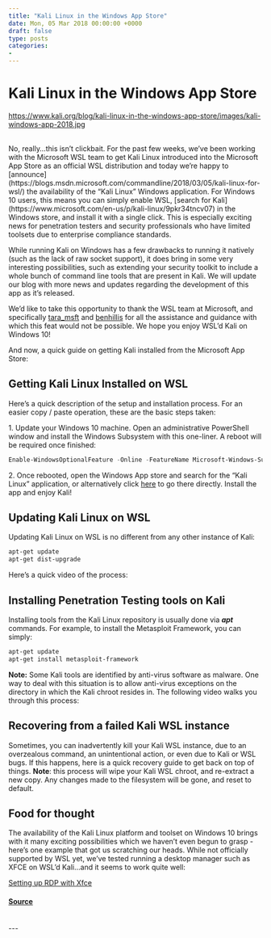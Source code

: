 ```yaml
---
title: "Kali Linux in the Windows App Store"
date: Mon, 05 Mar 2018 00:00:00 +0000
draft: false
type: posts
categories: 
- 
---
```

# Kali Linux in the Windows App Store
https://www.kali.org/blog/kali-linux-in-the-windows-app-store/images/kali-windows-app-2018.jpg
<br/>

<br/>
No, really…this isn’t clickbait. For the past few weeks, we’ve been working with the Microsoft WSL team to get Kali Linux introduced into the Microsoft App Store as an official WSL distribution and today we’re happy to [announce](https://blogs.msdn.microsoft.com/commandline/2018/03/05/kali-linux-for-wsl/) the availability of the “Kali Linux” Windows application. For Windows 10 users, this means you can simply enable WSL, [search for Kali](https://www.microsoft.com/en-us/p/kali-linux/9pkr34tncv07) in the Windows store, and install it with a single click. This is especially exciting news for penetration testers and security professionals who have limited toolsets due to enterprise compliance standards.

While running Kali on Windows has a few drawbacks to running it natively (such as the lack of raw socket support), it does bring in some very interesting possibilities, such as extending your security toolkit to include a whole bunch of command line tools that are present in Kali. We will update our blog with more news and updates regarding the development of this app as it’s released.

We’d like to take this opportunity to thank the WSL team at Microsoft, and specifically [tara\_msft](https://twitter.com/tara_msft) and [benhillis](https://twitter.com/benhillis) for all the assistance and guidance with which this feat would not be possible. We hope you enjoy WSL’d Kali on Windows 10!

And now, a quick guide on getting Kali installed from the Microsoft App Store:

Getting Kali Linux Installed on WSL
-----------------------------------

Here’s a quick description of the setup and installation process. For an easier copy / paste operation, these are the basic steps taken:

1\. Update your Windows 10 machine. Open an administrative PowerShell window and install the Windows Subsystem with this one-liner. A reboot will be required once finished:

```powershell
Enable-WindowsOptionalFeature -Online -FeatureName Microsoft-Windows-Subsystem-Linux
```

2\. Once rebooted, open the Windows App store and search for the “Kali Linux” application, or alternatively click [here](https://www.microsoft.com/en-us/p/kali-linux/9pkr34tncv07) to go there directly. Install the app and enjoy Kali!

Updating Kali Linux on WSL
--------------------------

Updating Kali Linux on WSL is no different from any other instance of Kali:

```sh
apt-get update
apt-get dist-upgrade
```

Here’s a quick video of the process:

Installing Penetration Testing tools on Kali
--------------------------------------------

Installing tools from the Kali Linux repository is usually done via _**apt**_ commands. For example, to install the Metasploit Framework, you can simply:

```sh
apt-get update
apt-get install metasploit-framework
```

**Note:** Some Kali tools are identified by anti-virus software as malware. One way to deal with this situation is to allow anti-virus exceptions on the directory in which the Kali chroot resides in. The following video walks you through this process:

Recovering from a failed Kali WSL instance
------------------------------------------

Sometimes, you can inadvertently kill your Kali WSL instance, due to an overzealous command, an unintentional action, or even due to Kali or WSL bugs. If this happens, here is a quick recovery guide to get back on top of things. **Note**: this process will wipe your Kali WSL chroot, and re-extract a new copy. Any changes made to the filesystem will be gone, and reset to default.

Food for thought
----------------

The availability of the Kali Linux platform and toolset on Windows 10 brings with it many exciting possibilities which we haven’t even begun to grasp - here’s one example that got us scratching our heads. While not officially supported by WSL yet, we’ve tested running a desktop manager such as XFCE on WSL’d Kali…and it seems to work quite well:

[Setting up RDP with Xfce](https://www.kali.org/docs/general-use/xfce-with-rdp/)

#### [Source](https://www.kali.org/blog/kali-linux-in-the-windows-app-store/)

<br/>
---
